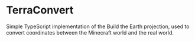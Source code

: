# TerraConvert

Simple TypeScript implementation of the Build the Earth projection, used to convert coordinates between the Minecraft world and the real world.
